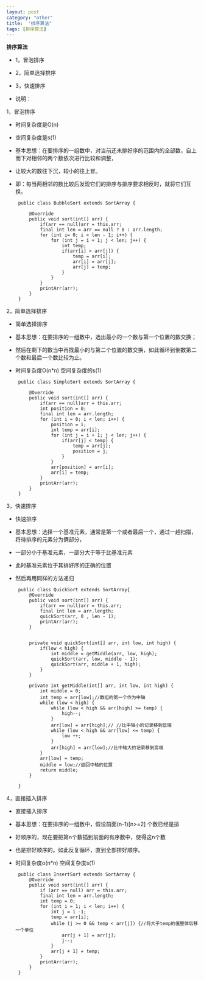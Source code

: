 ```yaml
---
layout: post
category: "other"
title:  "排序算法"
tags: [排序算法]
---
```

**排序算法**

 * 1，冒泡排序
 * 2，简单选择排序
 * 3，快速排序
 
 * 说明：

 1，冒泡排序	
 
 * 时间复杂度是O(n)
 * 空间复杂度是s(1)
 * 基本思想：在要排序的一组数中，对当前还未排好序的范围内的全部数，自上而下对相邻的两个数依次进行比较和调整，
 * 让较大的数往下沉，较小的往上冒。
 * 即：每当两相邻的数比较后发现它们的排序与排序要求相反时，就将它们互换。

 
		public class BubbleSort extends SortArray {
		
		    @Override
		    public void sort(int[] arr) {
		        if(arr == null)arr = this.arr;
		        final int len = arr == null ? 0 : arr.length;
		        for (int i= 0; i < len - 1; i++) {
		            for (int j = i + 1; j < len; j++) {
		                int temp;
		                if(arr[i] > arr[j]) {
		                    temp = arr[i];
		                    arr[i] = arr[j];
		                    arr[j] = temp;
		                }
		            }
		        }
		        printArr(arr);
		    }
		}
	
2，简单选择排序

 * 简单选择排序
 * 基本思想：在要排序的一组数中，选出最小的一个数与第一个位置的数交换；
 * 然后在剩下的数当中再找最小的与第二个位置的数交换，如此循环到倒数第二个数和最后一个数比较为止。
 * 时间复杂度O(n*n) 空间复杂度的s(1)
 
		public class SimpleSort extends SortArray {
			
		    @Override
		    public void sort(int[] arr) {
		        if(arr == null)arr = this.arr;
		        int position = 0;
		        final int len = arr.length;
		        for (int i = 0; i < len; i++) {
		            position = i;
		            int temp = arr[i];
		            for (int j = i + 1; j < len; j++) {
		                if(arr[j] < temp) {
		                    temp = arr[j];
		                    position = j;
		                }
		            }
		            arr[position] = arr[i];
		            arr[i] = temp;
		        }
		        printArr(arr);
		    }
		}
		
		
3，快速排序

 * 快速排序
 * 基本思想：选择一个基准元素，通常是第一个或者最后一个，通过一趟扫描，将待排序的元素分为俩部分，
 * 一部分小于基准元素，一部分大于等于比基准元素
 * 此时基准元素位于其排好序的正确的位置
 * 然后再用同样的方法递归
 
		public class QuickSort extends SortArray{
		    @Override
		    public void sort(int[] arr) {
		        if(arr == null)arr = this.arr;
		        final int len = arr.length;
		        quickSort(arr, 0 , len - 1);
		        printArr(arr);
		    }
		
		
		    private void quickSort(int[] arr, int low, int high) {
		        if(low < high) {
		            int middle = getMiddle(arr, low, high);
		            quickSort(arr, low, middle - 1);
		            quickSort(arr, middle + 1, high);
		        }
		    }
		
		    private int getMiddle(int[] arr, int low, int high) {
		        int middle = 0;
		        int temp = arr[low];//数组的第一个作为中轴
		        while (low < high) {
		            while (low < high && arr[high] >= temp) {
		                high--;
		            }
		            arr[low] = arr[high];// //比中轴小的记录移到低端
		            while (low < high && arr[low] <= temp) {
		                low ++;
		            }
		            arr[high] = arr[low];//比中轴大的记录移到高端
		        }
		        arr[low] = temp;
		        middle = low;//返回中轴的位置
		        return middle;
		    }
		
		}
		
		
4，直接插入排序

 * 直接插入排序
 * 基本思想：在要排序的一组数中，假设前面(n-1)[n>=2] 个数已经是排
 * 好顺序的，现在要把第n个数插到前面的有序数中，使得这n个数
 * 也是排好顺序的。如此反复循环，直到全部排好顺序。
 * 时间复杂度o(n*n) 空间复杂度s(1)

		public class InsertSort extends SortArray {
		    @Override
		    public void sort(int[] arr) {
		        if (arr == null) arr = this.arr;
		        final int len = arr.length;
		        int temp = 0;
		        for (int i = 1; i < len; i++) {
		            int j = i -1;
		            temp = arr[i];
		            while (j >= 0 && temp < arr[j]) {//将大于temp的值整体后移一个单位
		                arr[j + 1] = arr[j];
		                j--;
		            }
		            arr[j + 1] = temp;
		        }
		        printArr(arr);
		    }
		}
	
	
	